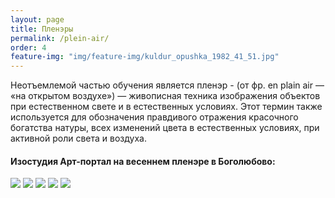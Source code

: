 ```yaml
---
layout: page
title: Пленэры
permalink: /plein-air/
order: 4
feature-img: "img/feature-img/kuldur_opushka_1982_41_51.jpg"
---
```

Неотъемлемой частью обучения является пленэр -  (от фр. en plain air — «на открытом воздухе») — живописная техника изображения объектов при естественном свете и в естественных условиях. Этот термин также используется для обозначения правдивого отражения красочного богатства натуры, всех изменений цвета в естественных условиях, при активной роли света и воздуха.
<h4>Изостудия Арт-портал на весеннем пленэре в Боголюбово:</h4>
<div class="fotorama" data-allowfullscreen="true" data-width="100%" data-ratio="800/600" data-nav="thumbs" data-arrows="true">
      <img src="{{ site.baseurl }}/img/plain_air/1.jpg"> 
      <img src="{{ site.baseurl }}/img/plain_air/2.jpg"> 
      <img src="{{ site.baseurl }}/img/plain_air/3.jpg"> 
      <img src="{{ site.baseurl }}/img/plain_air/4.jpg"> 
      <img src="{{ site.baseurl }}/img/plain_air/5.jpg"> 
  </div>